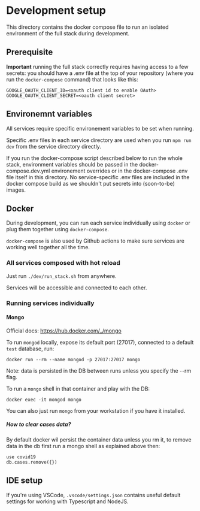 # Development setup

This directory contains the docker compose file to run an isolated environment of the full stack during development.

## Prerequisite

**Important** running the full stack correctly requires having access to a few secrets: you should have a .env file at the top of your repository (where you run the `docker-compose` command) that looks like this:

```
GOOGLE_OAUTH_CLIENT_ID=<oauth client id to enable OAuth>
GOOGLE_OAUTH_CLIENT_SECRET=<oauth client secret>
```

## Environemnt variables

All services require specific environement variables to be set when running.

Specific .env files in each service directory are used when you run `npm run dev` from the service directory directly.

If you run the docker-compose script described below to run the whole stack, environment variables should be passed in the docker-compose.dev.yml environement overrides or in the docker-compose .env file itself in this directory. No service-specific .env files are included in the docker compose build as we shouldn't put secrets into (soon-to-be) images.

## Docker

During development, you can run each service individually using `docker` or plug them together using `docker-compose`.

`docker-compose` is also used by Github actions to make sure services are working well together all the time.

### All services composed with hot reload

Just run `./dev/run_stack.sh` from anywhere.

Services will be accessible and connected to each other.

### Running services individually

#### Mongo

Official docs: https://hub.docker.com/_/mongo

To run `mongod` locally, expose its default port (27017), connected to a default `test` database, run:

```
docker run --rm --name mongod -p 27017:27017 mongo
```

Note: data is persisted in the DB between runs unless you specify the --rm flag.

To run a `mongo` shell in that container and play with the DB:

```
docker exec -it mongod mongo
```

You can also just run `mongo` from your workstation if you have it installed.

##### How to clear cases data?

By default docker wil persist the container data unless you rm it, to remove data in the db first run a mongo shell as explained above then:

```
use covid19
db.cases.remove({})
```

## IDE setup

If you're using VSCode, `.vscode/settings.json` contains useful default settings for working with Typescript and NodeJS.

